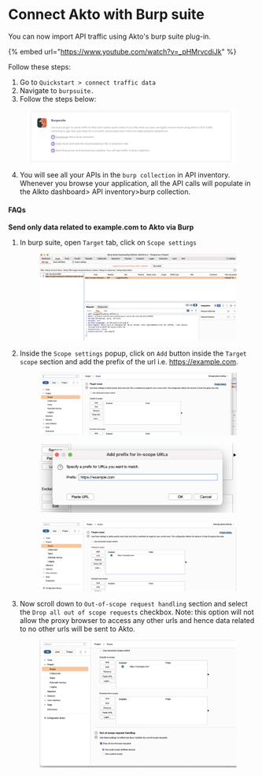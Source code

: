 # Connect Akto with Burp suite

You can now import API traffic using Akto's burp suite plug-in.

{% embed url="https://www.youtube.com/watch?v=_pHMrvcdiJk" %}

Follow these steps:

1. Go to `Quickstart > connect traffic data`
2. Navigate to `burpsuite.`
3. Follow the steps below:

<figure><img src="../../../.gitbook/assets/Screenshot 2023-01-31 at 8.27.09 PM.png" alt=""><figcaption></figcaption></figure>

4. You will see all your APIs in the `burp collection` in API inventory. Whenever you browse your application, all the API calls will populate in the Alkto dashboard> API inventory>burp collection.

#### FAQs

**Send only data related to example.com to Akto via Burp**

1.  In burp suite, open `Target` tab, click on `Scope settings`

    <figure><img src="../../../.gitbook/assets/Scope settings page.png" alt=""><figcaption></figcaption></figure>
2.  Inside the `Scope settings` popup, click on `Add` button inside the `Target scope` section and add the prefix of the url i.e. https://example.com.

    <figure><img src="../../../.gitbook/assets/Target scope.png" alt=""><figcaption></figcaption></figure>

    <figure><img src="../../../.gitbook/assets/Add url to scope.png" alt=""><figcaption></figcaption></figure>

    <figure><img src="../../../.gitbook/assets/Url added to scope.png" alt=""><figcaption></figcaption></figure>
3.  Now scroll down to `Out-of-scope request handling` section and select the `Drop all out of scope requests` checkbox. Note: this option will not allow the proxy browser to access any other urls and hence data related to no other urls will be sent to Akto.

    <figure><img src="../../../.gitbook/assets/Click drop all out-of-scope checkbox.png" alt=""><figcaption></figcaption></figure>
